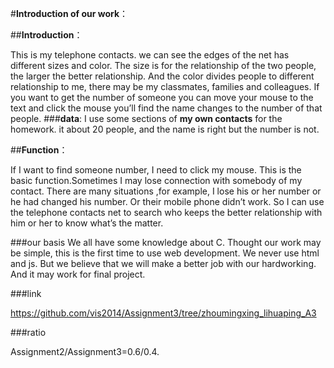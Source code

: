 ﻿#__Introduction of our work__：

##**Introduction**：

   This is my telephone contacts. we can see the edges of the net has different sizes and color. The size is for the relationship of the two people, the larger the better relationship. And the color divides people to different relationship to me, there may be my classmates, families and colleagues.
If you want to get the number of someone you can move your mouse to the text and click the mouse you’ll find the name changes to the number of that people.
###__data__:
I use some sections of __my own contacts__ for the homework. it about 20 people, and the name is right but the number is not.
 
##**Function**：

If I want to find someone number, I need to click my mouse. This is the basic function.Sometimes I may lose connection with somebody of my contact. 
There are many situations ,for example, I lose his or her number or he had changed his number. Or their mobile phone didn’t work. 
So I can use the telephone contacts net to search who keeps the better relationship with him or her to know what’s the matter. 



###our basis
We all have some knowledge about C.
Thought our work may be simple, this is the first time to use web development. We never use html and js. But we believe that we will make a better job with our hardworking. And it may work for final project.  

###link

https://github.com/vis2014/Assignment3/tree/zhoumingxing_lihuaping_A3

###ratio

Assignment2/Assignment3=0.6/0.4.
